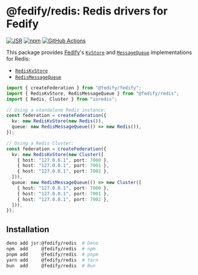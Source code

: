 <!-- deno-fmt-ignore-file -->

@fedify/redis: Redis drivers for Fedify
=======================================

[![JSR][JSR badge]][JSR]
[![npm][npm badge]][npm]
[![GitHub Actions][GitHub Actions badge]][GitHub Actions]

This package provides [Fedify]'s [`KvStore`] and [`MessageQueue`]
implementations for Redis:

 -  [`RedisKvStore`]
 -  [`RedisMessageQueue`]

~~~~ typescript
import { createFederation } from "@fedify/fedify";
import { RedisKvStore, RedisMessageQueue } from "@fedify/redis";
import { Redis, Cluster } from "ioredis";

// Using a standalone Redis instance:
const federation = createFederation({
  kv: new RedisKvStore(new Redis()),
  queue: new RedisMessageQueue(() => new Redis()),
});

// Using a Redis Cluster:
const federation = createFederation({
  kv: new RedisKvStore(new Cluster([
    { host: "127.0.0.1", port: 7000 },
    { host: "127.0.0.1", port: 7001 },
    { host: "127.0.0.1", port: 7002 },
  ])),
  queue: new RedisMessageQueue(() => new Cluster([
    { host: "127.0.0.1", port: 7000 },
    { host: "127.0.0.1", port: 7001 },
    { host: "127.0.0.1", port: 7002 },
  ])),
});
~~~~

[JSR]: https://jsr.io/@fedify/redis
[JSR badge]: https://jsr.io/badges/@fedify/redis
[npm]: https://www.npmjs.com/package/@fedify/redis
[npm badge]: https://img.shields.io/npm/v/@fedify/redis?logo=npm
[GitHub Actions]: https://github.com/fedify-dev/redis/actions/workflows/main.yaml
[GitHub Actions badge]: https://github.com/fedify-dev/redis/actions/workflows/main.yaml/badge.svg
[Fedify]: https://fedify.dev/
[`KvStore`]: https://jsr.io/@fedify/fedify/doc/federation/~/KvStore
[`MessageQueue`]: https://jsr.io/@fedify/fedify/doc/federation/~/MessageQueue
[`RedisKvStore`]: https://jsr.io/@fedify/redis/doc/kv/~/RedisKvStore
[`RedisMessageQueue`]: https://jsr.io/@fedify/redis/doc/mq/~/RedisMessageQueue


Installation
------------

~~~~ sh
deno add jsr:@fedify/redis  # Deno
npm  add     @fedify/redis  # npm
pnpm add     @fedify/redis  # pnpm
yarn add     @fedify/redis  # Yarn
bun  add     @fedify/redis  # Bun
~~~~
